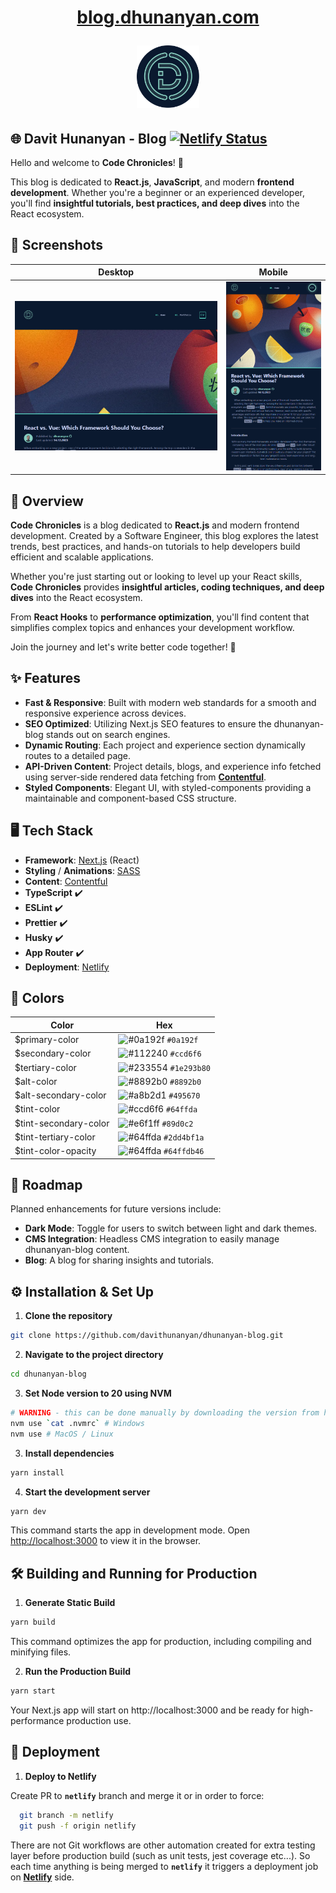 <h1 align="center">
  <a href="https://blog.dhunanyan.com" alt="Official Website">
    <p>blog.dhunanyan.com</p>
    <img alt="Logo" src="https://raw.githubusercontent.com/dhunanyan/dhunanyan-blog/master/public/svg/i_logo-bg.svg" width="100" />
  </a>
</h1>

## 🌐 Davit Hunanyan - Blog [![Netlify Status](https://api.netlify.com/api/v1/badges/a77080ba-aa75-4807-ad50-b0e00c0c31da/deploy-status)](https://app.netlify.com/sites/dhunanyan/deploys)

Hello and welcome to **Code Chronicles**! 🎉

This blog is dedicated to **React.js**, **JavaScript**, and modern **frontend development**. Whether you're a beginner or an experienced developer, you'll find **insightful tutorials, best practices, and deep dives** into the React ecosystem.

## 📸 Screenshots

| Desktop                                              | Mobile                                             |
| ---------------------------------------------------- | -------------------------------------------------- |
| ![Desktop Screenshot](./docs/screenshot-desktop.png) | ![Mobile Screenshot](./docs/screenshot-mobile.png) |

## 🎨 Overview

**Code Chronicles** is a blog dedicated to **React.js** and modern frontend development. Created by a Software Engineer, this blog explores the latest trends, best practices, and hands-on tutorials to help developers build efficient and scalable applications.

Whether you're just starting out or looking to level up your React skills, **Code Chronicles** provides **insightful articles, coding techniques, and deep dives** into the React ecosystem.

From **React Hooks** to **performance optimization**, you'll find content that simplifies complex topics and enhances your development workflow.

Join the journey and let's write better code together! 🚀

## ✨ Features

- **Fast & Responsive**: Built with modern web standards for a smooth and responsive experience across devices.
- **SEO Optimized**: Utilizing Next.js SEO features to ensure the dhunanyan-blog stands out on search engines.
- **Dynamic Routing**: Each project and experience section dynamically routes to a detailed page.
- **API-Driven Content**: Project details, blogs, and experience info fetched using server-side rendered data fetching from [**Contentful**](https://www.contentful.com 'Contentful').
- **Styled Components**: Elegant UI, with styled-components providing a maintainable and component-based CSS structure.

## 🖥️ Tech Stack

- **Framework**: [Next.js](https://nextjs.org 'Next.js') (React)
- **Styling** / **Animations**: [SASS](https://sass-lang.com 'SASS')
- **Content**: [Contentful](https://www.contentful.com 'Contentful')
- **TypeScript** ✔️
- **ESLint** ✔️
- **Prettier** ✔️
- **Husky** ✔️
- **App Router** ✔️
- **Deployment**: [Netlify](https://www.netlify.com, 'Netlify')

## 🎨 Colors

| Color                 | Hex                                                                  |
| --------------------- | -------------------------------------------------------------------- |
| $primary-color        | ![#0a192f](https://via.placeholder.com/10/0a192f?text=+) `#0a192f`   |
| $secondary-color      | ![#112240](https://via.placeholder.com/10/ccd6f6?text=+) `#ccd6f6`   |
| $tertiary-color       | ![#233554](https://via.placeholder.com/10/232A39?text=+) `#1e293b80` |
| $alt-color            | ![#8892b0](https://via.placeholder.com/10/8892b0?text=+) `#8892b0`   |
| $alt-secondary-color  | ![#a8b2d1](https://via.placeholder.com/10/495670?text=+) `#495670`   |
| $tint-color           | ![#ccd6f6](https://via.placeholder.com/10/64ffda?text=+) `#64ffda`   |
| $tint-secondary-color | ![#e6f1ff](https://via.placeholder.com/10/89d0c2?text=+) `#89d0c2`   |
| $tint-tertiary-color  | ![#64ffda](https://via.placeholder.com/10/293C43?text=+) `#2dd4bf1a` |
| $tint-color-opacity   | ![#64ffda](https://via.placeholder.com/10/386463?text=+) `#64ffdb46` |

## 🚧 Roadmap

Planned enhancements for future versions include:

- **Dark Mode**: Toggle for users to switch between light and dark themes.
- **CMS Integration**: Headless CMS integration to easily manage dhunanyan-blog content.
- **Blog**: A blog for sharing insights and tutorials.

## ⚙️ Installation & Set Up

1. **Clone the repository**

```bash
git clone https://github.com/davithunanyan/dhunanyan-blog.git
```

2. **Navigate to the project directory**

```bash
cd dhunanyan-blog
```

3. **Set Node version to 20 using NVM**

```bash
# WARNING - this can be done manually by downloading the version from https://nodejs.org/en/download/package-manager
nvm use `cat .nvmrc` # Windows
nvm use # MacOS / Linux
```

3. **Install dependencies**

```bash
yarn install
```

4. **Start the development server**

```bash
yarn dev
```

This command starts the app in development mode. Open [http://localhost:3000](http://localhost:3000) to view it in the browser.

## 🛠 Building and Running for Production

1. **Generate Static Build**

```bash
yarn build
```

This command optimizes the app for production, including compiling and minifying files.

2. **Run the Production Build**

```bash
yarn start
```

Your Next.js app will start on http://localhost:3000 and be ready for high-performance production use.

## 🚀 Deployment

1. **Deploy to Netlify**

Create PR to **`netlify`** branch and merge it or in order to force:

```bash
  git branch -m netlify
  git push -f origin netlify
```

There are not Git workflows are other automation created for extra testing layer before production build (such as unit tests, jest coverage etc...). So each time anything is being merged to **`netlify`** it triggers a deployment job on [**Netlify**](https://app.netlify.com/sites/dhunanyan/deploys) side.
